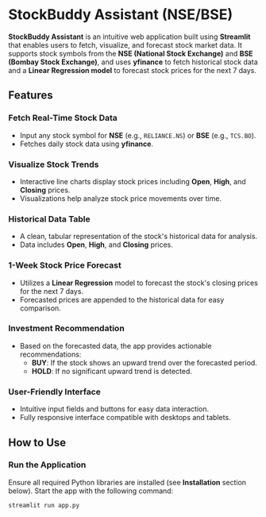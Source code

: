 # StockBuddy Assistant (NSE/BSE)

**StockBuddy Assistant** is an intuitive web application built using **Streamlit** that enables users to fetch, visualize, and forecast stock market data. It supports stock symbols from the **NSE (National Stock Exchange)** and **BSE (Bombay Stock Exchange)**, and uses **yfinance** to fetch historical stock data and a **Linear Regression model** to forecast stock prices for the next 7 days.

## Features

### Fetch Real-Time Stock Data
- Input any stock symbol for **NSE** (e.g., `RELIANCE.NS`) or **BSE** (e.g., `TCS.BO`).
- Fetches daily stock data using **yfinance**.

### Visualize Stock Trends
- Interactive line charts display stock prices including **Open**, **High**, and **Closing** prices.
- Visualizations help analyze stock price movements over time.

### Historical Data Table
- A clean, tabular representation of the stock's historical data for analysis.
- Data includes **Open**, **High**, and **Closing** prices.

### 1-Week Stock Price Forecast
- Utilizes a **Linear Regression** model to forecast the stock's closing prices for the next 7 days.
- Forecasted prices are appended to the historical data for easy comparison.

### Investment Recommendation
- Based on the forecasted data, the app provides actionable recommendations:
  - **BUY**: If the stock shows an upward trend over the forecasted period.
  - **HOLD**: If no significant upward trend is detected.

### User-Friendly Interface
- Intuitive input fields and buttons for easy data interaction.
- Fully responsive interface compatible with desktops and tablets.

## How to Use

### Run the Application
Ensure all required Python libraries are installed (see **Installation** section below). Start the app with the following command:

```bash
streamlit run app.py
